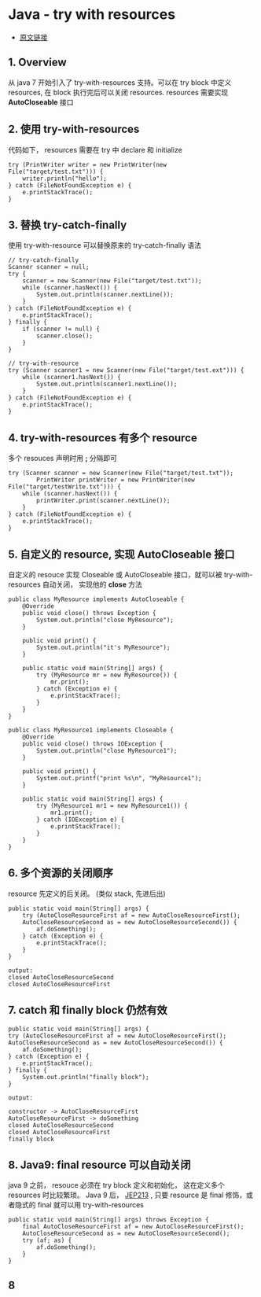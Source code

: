 # Java - try with resources
* [原文链接](https://www.baeldung.com/java-try-with-resources)

## 1. Overview
从 java 7 开始引入了 try-with-resources 支持。可以在 try block 中定义 resources, 在 block 执行完后可以关闭 resources. resources 需要实现 **AutoCloseable** 接口

## 2. 使用 try-with-resources
代码如下， resources 需要在 try 中 declare 和 initialize

```
try (PrintWriter writer = new PrintWriter(new File("target/test.txt"))) {
    writer.println("hello");
} catch (FileNotFoundException e) {
    e.printStackTrace();
}
```

## 3. 替换 try-catch-finally
使用 try-with-resource 可以替换原来的 try-catch-finally 语法

```
// try-catch-finally
Scanner scanner = null;
try {
    scanner = new Scanner(new File("target/test.txt"));
    while (scanner.hasNext()) {
        System.out.println(scanner.nextLine());
    }
} catch (FileNotFoundException e) {
    e.printStackTrace();
} finally {
    if (scanner != null) {
        scanner.close();
    }
}
```

```
// try-with-resource
try (Scanner scanner1 = new Scanner(new File("target/test.ext"))) {
    while (scanner1.hasNext()) {
        System.out.println(scanner1.nextLine());
    }
} catch (FileNotFoundException e) {
    e.printStackTrace();
}
```

## 4. try-with-resources 有多个 resource
多个 resouces 声明时用 **;** 分隔即可

```
try (Scanner scanner = new Scanner(new File("target/test.txt"));
        PrintWriter printWriter = new PrintWriter(new File("target/testWrite.txt"))) {
    while (scanner.hasNext()) {
        printWriter.print(scanner.nextLine());
    }
} catch (FileNotFoundException e) {
    e.printStackTrace();
}
```

## 5. 自定义的 resource, 实现 AutoCloseable 接口
自定义的 resouce 实现 Closeable 或 AutoCloseable 接口，就可以被 try-with-resources 自动关闭， 实现他的 **close** 方法

```
public class MyResource implements AutoCloseable {
    @Override
    public void close() throws Exception {
        System.out.println("close MyResource");
    }

    public void print() {
        System.out.println("it's MyResource");
    }

    public static void main(String[] args) {
        try (MyResource mr = new MyResource()) {
            mr.print();
        } catch (Exception e) {
            e.printStackTrace();
        }
    }
}
```

```
public class MyResource1 implements Closeable {
    @Override
    public void close() throws IOException {
        System.out.println("close MyResource1");
    }

    public void print() {
        System.out.printf("print %s\n", "MyResource1");
    }

    public static void main(String[] args) {
        try (MyResource1 mr1 = new MyResource1()) {
            mr1.print();
        } catch (IOException e) {
            e.printStackTrace();
        }
    }
}
```

## 6. 多个资源的关闭顺序
resource 先定义的后关闭。 (类似 stack, 先进后出)

```
public static void main(String[] args) {
    try (AutoCloseResourceFirst af = new AutoCloseResourceFirst();
    AutoCloseResourceSecond as = new AutoCloseResourceSecond()) {
        af.doSomething();
    } catch (Exception e) {
        e.printStackTrace();
    }
}

output:
closed AutoCloseResourceSecond
closed AutoCloseResourceFirst
```

## 7. catch 和 finally block 仍然有效

```
public static void main(String[] args) {
try (AutoCloseResourceFirst af = new AutoCloseResourceFirst();
AutoCloseResourceSecond as = new AutoCloseResourceSecond()) {
    af.doSomething();
} catch (Exception e) {
    e.printStackTrace();
} finally {
    System.out.println("finally block");
}

output:

constructor -> AutoCloseResourceFirst
AutoCloseResourceFirst -> doSomething
closed AutoCloseResourceSecond
closed AutoCloseResourceFirst
finally block
```

## 8. Java9: final resource 可以自动关闭
java 9 之前， resouce 必须在 try block 定义和初始化， 这在定义多个 resources 时比较繁琐。
Java 9 后， [JEP213](https://openjdk.java.net/jeps/213) , 只要 resource 是 final 修饰，或者隐式的 final 就可以用 try-with-resources 

```
public static void main(String[] args) throws Exception {
    final AutoCloseResourceFirst af = new AutoCloseResourceFirst();
    AutoCloseResourceSecond as = new AutoCloseResourceSecond();
    try (af; as) {
        af.doSomething();
    }
}
```

## 8
